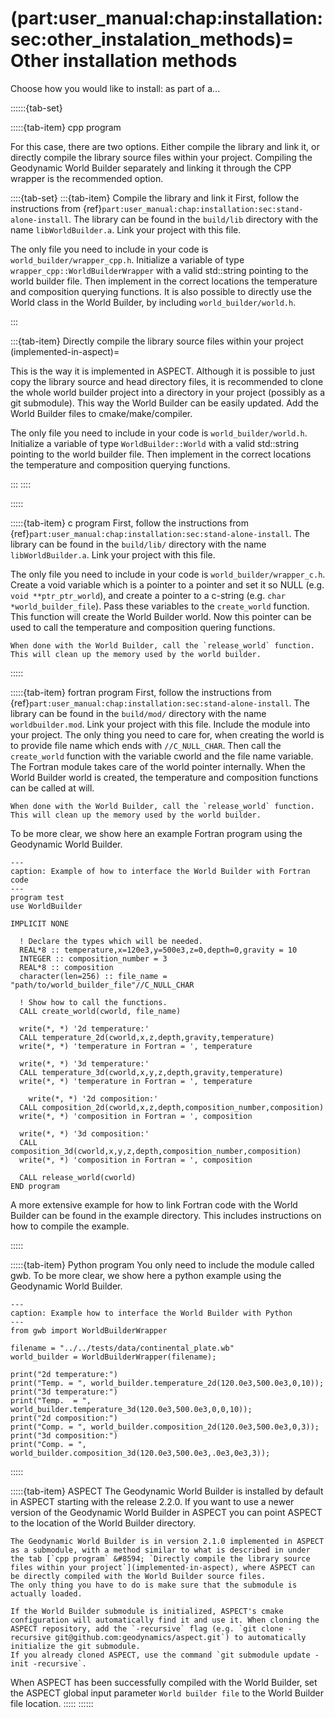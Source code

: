 (part:user_manual:chap:installation:sec:other_instalation_methods)=
Other installation methods
=======

Choose how you would like to install: as part of a...

::::::{tab-set}

:::::{tab-item} cpp program

For this case, there are two options. Either compile the library and link it, or directly compile the library source files within your project. Compiling the Geodynamic World Builder separately and linking it through the CPP wrapper is the recommended option.

::::{tab-set}
:::{tab-item} Compile the library and link it
First, follow the instructions from {ref}`part:user_manual:chap:installation:sec:stand-alone-install`.
The library can be found in the `build/lib` directory with the name `libWorldBuilder.a`.
Link your project with this file.

The only file you need to include in your code is `world_builder/wrapper_cpp.h`. Initialize a variable of type `wrapper_cpp::WorldBuilderWrapper` with a valid std::string pointing to the world builder file. Then implement in the correct locations the temperature and composition querying functions. It is also possible to directly use the World class in the World Builder, by including `world_builder/world.h`.

:::

:::{tab-item} Directly compile the library source files within your project
(implemented-in-aspect)=

This is the way it is implemented in ASPECT.
Although it is possible to just copy the library source and head directory files, it is recommended to clone the whole world builder project into a directory in your project (possibly as a git submodule).
This way the World Builder can be easily updated. Add the World Builder files to cmake/make/compiler.

The only file you need to include in your code is `world_builder/world.h`.
Initialize a variable of type `WorldBuilder::World` with a valid std::string pointing to the world builder file.
Then implement in the correct locations the temperature and composition querying functions.

:::
::::

:::::

:::::{tab-item} c program
First, follow the instructions from {ref}`part:user_manual:chap:installation:sec:stand-alone-install`. The library can be found in the `build/lib/` directory with the name `libWorldBuilder.a`. Link your project with this file.

The only file you need to include in your code is `world_builder/wrapper_c.h`.
Create a void variable which is a pointer to a pointer and set it so NULL (e.g. `void **ptr_ptr_world`), and create a pointer to a c-string (e.g. `char *world_builder_file`).
Pass these variables to the `create_world` function.
This function will create the World Builder world.
Now this pointer can be used to call the temperature and composition quering functions.

```{important}
When done with the World Builder, call the `release_world` function.
This will clean up the memory used by the world builder.
```

:::::

:::::{tab-item} fortran program
First, follow the instructions from {ref}`part:user_manual:chap:installation:sec:stand-alone-install`.
The library can be found in the `build/mod/` directory with the name `worldbuilder.mod`.
Link your project with this file.
Include the module into your project. The only thing you need to care for, when creating the world is to provide file name which ends with `//C_NULL_CHAR`.
Then call the `create_world` function with the variable cworld and the file name variable.
The Fortran module takes care of the world pointer internally.
When the World Builder world is created, the temperature and composition functions can be called at will.

```{important}
When done with the World Builder, call the `release_world` function.
This will clean up the memory used by the world builder.
```

To be more clear, we show here an example Fortran program using the Geodynamic World Builder.

```{code-block} console
---
caption: Example of how to interface the World Builder with Fortran code
---
program test
use WorldBuilder

IMPLICIT NONE

  ! Declare the types which will be needed.
  REAL*8 :: temperature,x=120e3,y=500e3,z=0,depth=0,gravity = 10
  INTEGER :: composition_number = 3
  REAL*8 :: composition
  character(len=256) :: file_name = "path/to/world_builder_file"//C_NULL_CHAR

  ! Show how to call the functions.
  CALL create_world(cworld, file_name)

  write(*, *) '2d temperature:'
  CALL temperature_2d(cworld,x,z,depth,gravity,temperature)
  write(*, *) 'temperature in Fortran = ', temperature

  write(*, *) '3d temperature:'
  CALL temperature_3d(cworld,x,y,z,depth,gravity,temperature)
  write(*, *) 'temperature in Fortran = ', temperature

    write(*, *) '2d composition:'
  CALL composition_2d(cworld,x,z,depth,composition_number,composition)
  write(*, *) 'composition in Fortran = ', composition

  write(*, *) '3d composition:'
  CALL composition_3d(cworld,x,y,z,depth,composition_number,composition)
  write(*, *) 'composition in Fortran = ', composition

  CALL release_world(cworld)
END program
```

A more extensive example for how to link Fortran code with the World Builder can be found in the example directory.
This includes instructions on how to compile the example.

:::::

:::::{tab-item} Python program
You only need to include the module called gwb.
To be more clear, we show here a python example using the Geodynamic World Builder.
```{code-block} python
---
caption: Example how to interface the World Builder with Python
---
from gwb import WorldBuilderWrapper

filename = "../../tests/data/continental_plate.wb"
world_builder = WorldBuilderWrapper(filename);

print("2d temperature:")
print("Temp. = ", world_builder.temperature_2d(120.0e3,500.0e3,0,10));
print("3d temperature:")
print("Temp.  = ", world_builder.temperature_3d(120.0e3,500.0e3,0,0,10));
print("2d composition:")
print("Comp. = ", world_builder.composition_2d(120.0e3,500.0e3,0,3));
print("3d composition:")
print("Comp. = ", world_builder.composition_3d(120.0e3,500.0e3,.0e3,0e3,3));
```

:::::

:::::{tab-item} ASPECT
The Geodynamic World Builder is installed by default in ASPECT starting with the release 2.2.0. If you want to use a newer version of the Geodynamic World Builder in ASPECT you can point ASPECT to the location of the World Builder directory.

```{important}
The Geodynamic World Builder is in version 2.1.0 implemented in ASPECT as a submodule, with a method similar to what is described in under the tab [`cpp program` &#8594; `Directly compile the library source files within your project`](implemented-in-aspect), where ASPECT can be directly compiled with the World Builder source files.
The only thing you have to do is make sure that the submodule is actually loaded.

If the World Builder submodule is initialized, ASPECT's cmake configuration will automatically find it and use it. When cloning the ASPECT repository, add the `-recursive` flag (e.g. `git clone -recursive git@github.com:geodynamics/aspect.git`) to automatically initialize the git submodule.
If you already cloned ASPECT, use the command `git submodule update -init -recursive`.
```

When ASPECT has been successfully compiled with the World Builder, set the ASPECT global input parameter `World builder file` to the World Builder file location.
:::::
::::::

